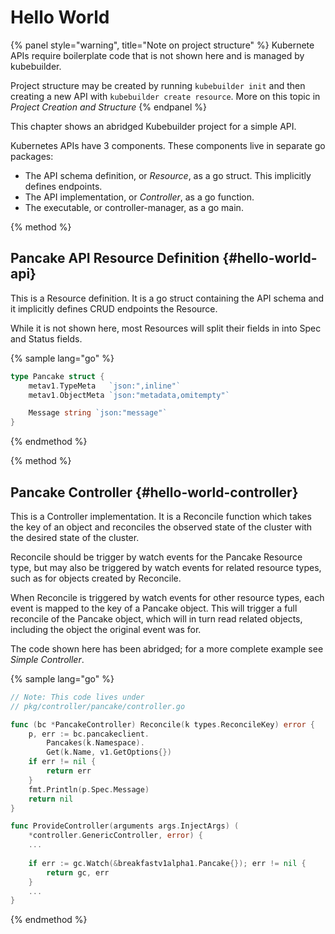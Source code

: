 # Hello World

{% panel style="warning", title="Note on project structure" %}
Kubernete APIs require boilerplate code that is not shown here and is managed by kubebuilder.

Project structure may be created by running `kubebuilder init` and then creating a
new API with `kubebuilder create resource`. More on this topic in *Project Creation and Structure*
{% endpanel %}

This chapter shows an abridged Kubebuilder project for a simple API.

Kubernetes APIs have 3 components.  These components live in separate go packages:

* The API schema definition, or *Resource*, as a go struct.  This implicitly defines endpoints.
* The API implementation, or *Controller*, as a go function.
* The executable, or controller-manager, as a go main.

{% method %}
## Pancake API Resource Definition {#hello-world-api}

This is a Resource definition.  It is a go struct containing the API schema and it
implicitly defines CRUD endpoints the Resource.

While it is not shown here, most Resources will split their fields in into Spec and Status fields.

{% sample lang="go" %}
```go
type Pancake struct {
    metav1.TypeMeta   `json:",inline"`
    metav1.ObjectMeta `json:"metadata,omitempty"`

    Message string `json:"message"`
}
```
{% endmethod %}

{% method %}
## Pancake Controller {#hello-world-controller}

This is a Controller implementation.  It is a Reconcile function which takes the key of an object
and reconciles the observed state of the cluster with the desired state of the cluster.

Reconcile should be trigger by watch events for the Pancake Resource type, but may also be triggered
by watch events for related resource types, such as for objects created by Reconcile. 

When Reconcile is triggered by watch events for other resource types, each event is
mapped to the key of a Pancake object.  This will trigger a full reconcile of
the Pancake object, which will in turn read related objects, including the object the
original event was for.

The code shown here has been abridged; for a more complete example see *Simple Controller*.

{% sample lang="go" %}
```go
// Note: This code lives under
// pkg/controller/pancake/controller.go

func (bc *PancakeController) Reconcile(k types.ReconcileKey) error {
    p, err := bc.pancakeclient.
    	Pancakes(k.Namespace).
    	Get(k.Name, v1.GetOptions{})
    if err != nil {
        return err
    }
    fmt.Println(p.Spec.Message)
    return nil
}

func ProvideController(arguments args.InjectArgs) (
	*controller.GenericController, error) {
    ...
    
    if err := gc.Watch(&breakfastv1alpha1.Pancake{}); err != nil {
        return gc, err
    }
    ...
}
```
{% endmethod %}

